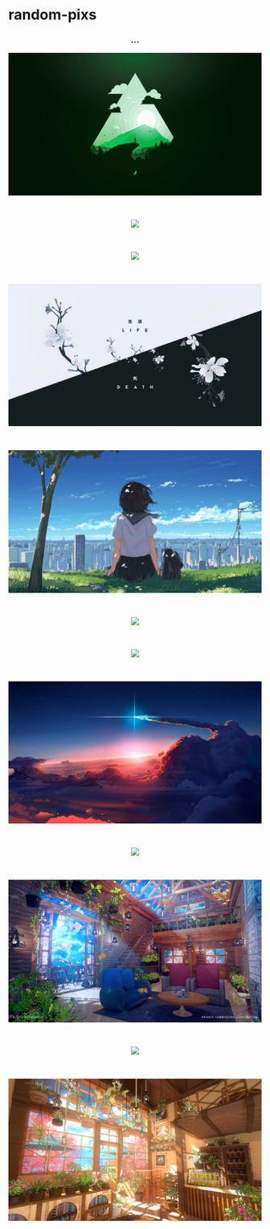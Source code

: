 # random-pixs

<h3 align="center">...</h3>

<p align="center">
  
  <img src="https://github.com/Yumidev00/random-pixs/blob/main/wall/wall7.jpg"/>

</p>

<br>

<p align="center">
  
  <img src="https://raw.githubusercontent.com/yumidev00/random-pixs/wall/wall2.png"/>

</p>

<br>

<p align="center">
  
  <img src="https://raw.githubusercontent.com/yumidev00/random-pixs/wall/wall3.png"/>

</p>

<br>

<p align="center">
  
  <img src="https://raw.githubusercontent.com/yumidev00/random-pixs/wall/wall4.png"/>

</p>

<br>

<p align="center">
  
  <img src="https://raw.githubusercontent.com/yumidev00/random-pixs/wall/wall5.png"/>

</p>

<br>

<p align="center">
  
  <img src="https://raw.githubusercontent.com/yumidev00/random-pixs/wall/wall6.png"/>

</p>

<br>

<p align="center">
  
  <img src="https://raw.githubusercontent.com/yumidev00/random-pixs/wall/wall7.png"/>

</p>

<br>

<p align="center">
  
  <img src="https://raw.githubusercontent.com/yumidev00/random-pixs/wall/wall8.png"/>

</p>

<br>

<p align="center">
  
  <img src="https://raw.githubusercontent.com/yumidev00/random-pixs/wall/wall9.png"/>

</p>

<br>

<p align="center">
  
  <img src="https://raw.githubusercontent.com/yumidev00/random-pixs/wall/wall11.png"/>

</p>

<br>

<p align="center">
  
  <img src="https://raw.githubusercontent.com/yumidev00/random-pixs/wall/wall12.png"/>

</p>

<br>
<p align="center">
  
  <img src="https://raw.githubusercontent.com/yumidev00/random-pixs/wall/wall13.png"/>

</p>

<br>
